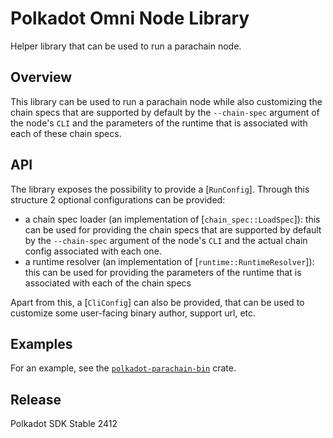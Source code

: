 # Polkadot Omni Node Library

Helper library that can be used to run a parachain node.

## Overview

This library can be used to run a parachain node while also customizing the chain specs
that are supported by default by the `--chain-spec` argument of the node's `CLI`
and the parameters of the runtime that is associated with each of these chain specs.

## API

The library exposes the possibility to provide a [`RunConfig`]. Through this structure
2 optional configurations can be provided:
- a chain spec loader (an implementation of [`chain_spec::LoadSpec`]): this can be used for
  providing the chain specs that are supported by default by the `--chain-spec` argument of the
  node's `CLI` and the actual chain config associated with each one.
- a runtime resolver (an implementation of [`runtime::RuntimeResolver`]): this can be used for
  providing the parameters of the runtime that is associated with each of the chain specs

Apart from this, a [`CliConfig`] can also be provided, that can be used to customize some
user-facing binary author, support url, etc.

## Examples

For an example, see the [`polkadot-parachain-bin`](https://crates.io/crates/polkadot-parachain-bin) crate.


## Release

Polkadot SDK Stable 2412
